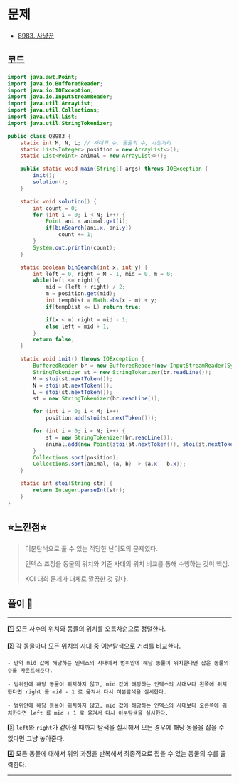 # 문제
- [8983. 사냥꾼](https://www.acmicpc.net/problem/8983)

## 코드
``` java
import java.awt.Point;
import java.io.BufferedReader;
import java.io.IOException;
import java.io.InputStreamReader;
import java.util.ArrayList;
import java.util.Collections;
import java.util.List;
import java.util.StringTokenizer;

public class Q8983 {
    static int M, N, L; // 사대의 수, 동물의 수, 사정거리
    static List<Integer> position = new ArrayList<>();
    static List<Point> animal = new ArrayList<>();

    public static void main(String[] args) throws IOException {
        init();
        solution();
    }

    static void solution() {
        int count = 0;
        for (int i = 0; i < N; i++) {
            Point ani = animal.get(i);
            if(binSearch(ani.x, ani.y))
                count += 1;
        }
        System.out.println(count);
    }

    static boolean binSearch(int x, int y) {
        int left = 0, right = M - 1, mid = 0, m = 0;
        while(left <= right){
            mid = (left + right) / 2;
            m = position.get(mid);
            int tempDist = Math.abs(x - m) + y;
            if(tempDist <= L) return true;

            if(x < m) right = mid - 1;
            else left = mid + 1;
        }
        return false;
    }

    static void init() throws IOException {
        BufferedReader br = new BufferedReader(new InputStreamReader(System.in));
        StringTokenizer st = new StringTokenizer(br.readLine());
        M = stoi(st.nextToken());
        N = stoi(st.nextToken());
        L = stoi(st.nextToken());
        st = new StringTokenizer(br.readLine());

        for (int i = 0; i < M; i++)
            position.add(stoi(st.nextToken()));

        for (int i = 0; i < N; i++) {
            st = new StringTokenizer(br.readLine());
            animal.add(new Point(stoi(st.nextToken()), stoi(st.nextToken())));
        }
        Collections.sort(position);
        Collections.sort(animal, (a, b) -> (a.x - b.x));
    }

    static int stoi(String str) {
        return Integer.parseInt(str);
    }
}
```


## ⭐️느낀점⭐️
> 이분탐색으로 풀 수 있는 적당한 난이도의 문제였다.
> 
> 인덱스 조정을 동물의 위치와 기준 사대의 위치 비교를 통해 수행하는 것이 핵심.
> 
> KOI 대회 문제가 대체로 깔끔한 것 같다.

## 풀이 📣
<hr/>
1️⃣ 모든 사수의 위치와 동물의 위치를 오름차순으로 정렬한다. 


2️⃣ 각 동물마다 모든 위치의 사대 중 이분탐색으로 거리를 비교한다.

    - 만약 mid 값에 해당하는 인덱스의 사대에서 범위안에 해당 동물이 위치한다면 잡은 동물의 수를 카운트해준다.

    - 범위안에 해당 동물이 위치하지 않고, mid 값에 해당하는 인덱스의 사대보다 왼쪽에 위치한다면 right 를 mid - 1 로 옮겨서 다시 이분탐색을 실시한다.

    - 범위안에 해당 동물이 위치하지 않고, mid 값에 해당하는 인덱스의 사대보다 오른쪽에 위치한다면 left 를 mid + 1 로 옮겨서 다시 이분탐색을 실시한다.


3️⃣ `left`와 `right`가 같아질 때까지 탐색을 실시해서 모든 경우에 해당 동물을 잡을 수 없다면 그냥 놓아준다. 


4️⃣ 모든 동물에 대해서 위의 과정을 반복해서 최종적으로 잡을 수 있는 동물의 수를 출력한다.

<hr/>